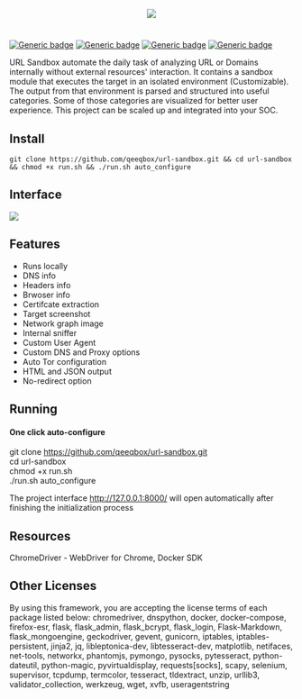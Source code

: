 <p align="center"> <img src="https://raw.githubusercontent.com/qeeqbox/url-sandbox/master/readme/url-sandbox.png"></p>

#
[![Generic badge](https://img.shields.io/badge/dynamic/json.svg?url=https://raw.githubusercontent.com/qeeqbox/url-sandbox/master/info&label=version&query=$.version&colorB=blue&style=flat-square)](https://github.com/qeeqbox/url-sandbox/blob/master/changes.md)  [![Generic badge](https://img.shields.io/badge/dynamic/json.svg?url=https://raw.githubusercontent.com/qeeqbox/url-sandbox/master/info&label=build&query=$.dockercomposebuild&colorB=green&style=flat-square)](https://github.com/qeeqbox/url-sandbox/blob/master/changes.md) [![Generic badge](https://img.shields.io/badge/dynamic/json.svg?url=https://raw.githubusercontent.com/qeeqbox/url-sandbox/master/info&label=test&query=$.automatedtest&colorB=green&style=flat-square)](https://github.com/qeeqbox/url-sandbox/blob/master/changes.md) [![Generic badge](https://img.shields.io/static/v1?label=%F0%9F%91%8D&message=!&color=yellow&style=flat-square)](https://github.com/qeeqbox/url-sandbox/stargazers)

URL Sandbox automate the daily task of analyzing URL or Domains internally without external resources' interaction. It contains a sandbox module that executes the target in an isolated environment (Customizable). The output from that environment is parsed and structured into useful categories. Some of those categories are visualized for better user experience. This project can be scaled up and integrated into your SOC.

## Install
```git clone https://github.com/qeeqbox/url-sandbox.git && cd url-sandbox && chmod +x run.sh && ./run.sh auto_configure```

## Interface
<img src="https://raw.githubusercontent.com/qeeqbox/url-sandbox/master/readme/intro.gif" style="max-width:768px"/>

## Features  
<ul>
<li>Runs locally</li>
<li>DNS info</li>
<li>Headers info</li>
<li>Brwoser info</li>
<li>Certifcate extraction</li>
<li>Target screenshot</li>
<li>Network graph image</li>
<li>Internal sniffer</li>
<li>Custom User Agent</li>
<li>Custom DNS and Proxy options</li>
<li>Auto Tor configuration</li>
<li>HTML and JSON output</li>
<li>No-redirect option</li>
</ul>

## Running
#### One click auto-configure
git clone https://github.com/qeeqbox/url-sandbox.git <br>
cd url-sandbox <br>
chmod +x run.sh <br>
./run.sh auto_configure <br>

The project interface http://127.0.0.1:8000/ will open automatically after finishing the initialization process

## Resources
ChromeDriver - WebDriver for Chrome, Docker SDK

## Other Licenses
By using this framework, you are accepting the license terms of each package listed below:
chromedriver, dnspython, docker, docker-compose, firefox-esr, flask, flask_admin, flask_bcrypt, flask_login, Flask-Markdown, flask_mongoengine, geckodriver, gevent, gunicorn, iptables, iptables-persistent, jinja2, jq, libleptonica-dev, libtesseract-dev, matplotlib, netifaces, net-tools, networkx, phantomjs, pymongo, pysocks, pytesseract, python-dateutil, python-magic, pyvirtualdisplay, requests[socks], scapy, selenium, supervisor, tcpdump, termcolor, tesseract, tldextract, unzip, urllib3, validator_collection, werkzeug, wget, xvfb, useragentstring
